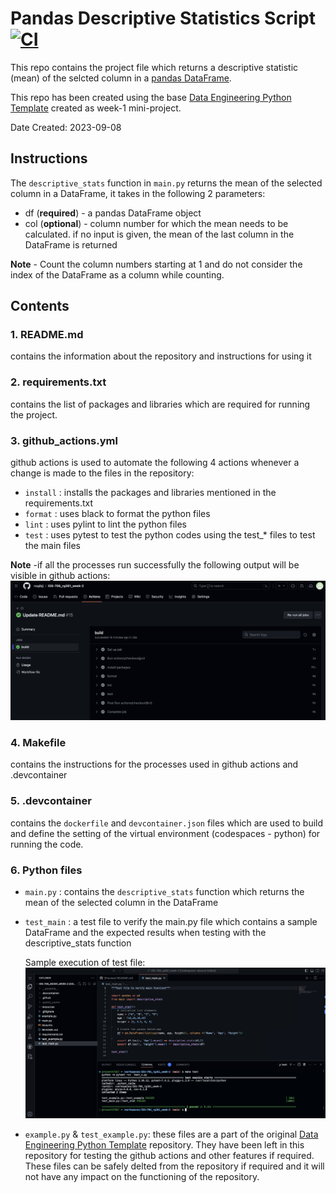 # Pandas Descriptive Statistics Script [![CI](https://github.com/nogibjj/IDS-706_rg361_week-2/actions/workflows/github_actions.yml/badge.svg)](https://github.com/nogibjj/IDS-706_rg361_week-2/actions/workflows/github_actions.yml)

This repo contains the project file which returns a descriptive statistic (mean) of the selcted column in a [pandas DataFrame](https://pandas.pydata.org/docs/reference/api/pandas.DataFrame.html).

This repo has been created using the base [Data Engineering Python Template](https://github.com/revanth7667/Duke_IDS_706-DE) created as week-1 mini-project.

Date Created: 2023-09-08

## Instructions
The ``descriptive_stats`` function in ``main.py`` returns the mean of the selected column in a DataFrame, it takes in the following 2 parameters:
   - df (**required**) -  a pandas DataFrame object
   - col (**optional**) - column number for which the mean needs to be calculated. if no input is given, the mean of the last column in the DataFrame is returned

   **Note** - Count the column numbers starting at 1 and do not consider the index of the DataFrame as a column while counting.

## Contents
### 1. README.md
   contains the information about the repository and instructions for using it
### 2. requirements.txt
   contains the list of packages and libraries which are required for running the project. 
   
### 3. github_actions.yml
   github actions is used to automate the following 4 actions whenever a change is made to the files in the repository:
   - ``install`` : installs the packages and libraries mentioned in the requirements.txt
   - ``format`` : uses black to format the python files
   - ``lint`` : uses pylint to lint the python files
   - ``test`` : uses pytest to test the python codes using the test_* files to test the main files
     
   **Note** -if all the processes run successfully the following output will be visible in github actions:
   ![Success Build](https://github.com/nogibjj/IDS-706_rg361_week-2/blob/b3ef720f0fd41803c4306ef34420e419f4d58d99/resources/success_build_week2.png)
   
### 4. Makefile
   contains the instructions for the processes used in github actions and .devcontainer
### 5. .devcontainer
   contains the ``dockerfile`` and ``devcontainer.json`` files which are used to build and define the setting of the virtual environment (codespaces - python) for running the code.
### 6. Python files
   - ``main.py`` : contains the ``descriptive_stats`` function which returns the mean of the selected column in the DataFrame
   - ``test_main`` : a test file to verify the main.py file which contains a sample DataFrame and the expected results when testing with the  descriptive_stats function

      Sample execution of test file:
![test_output](https://github.com/nogibjj/IDS-706_rg361_week-2/blob/b3ef720f0fd41803c4306ef34420e419f4d58d99/resources/test_output_week2.png)

   - ``example.py`` & ``test_example.py``: these files are a part of the original [Data Engineering Python Template](https://github.com/revanth7667/Duke_IDS_706-DE) repository. They have been left in this repository for testing the github actions and other features if required. These files can be safely delted from the repository if required and it will not have any impact on the functioning of the repository.
